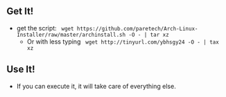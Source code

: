 
## Get It!
- get the script: ` wget https://github.com/paretech/Arch-Linux-Installer/raw/master/archinstall.sh -O - | tar xz`
    - Or with less typing ` wget http://tinyurl.com/ybhsgy24 -O - | tax xz`

## Use It!
 - If you can execute it, it will take care of everything else. 
